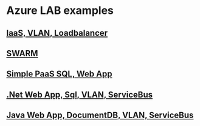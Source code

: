 # Azure LAB examples

## [IaaS, VLAN, Loadbalancer](iaas-vlan-loadbalancer/README.md)

## [SWARM](swarm/README.md)

## [Simple PaaS SQL, Web App](simple-paas-sql-webapp/README.md)

## [.Net Web App, Sql, VLAN, ServiceBus](net-webapp-sql-vnet-servicebus/README.md)

## [Java Web App, DocumentDB, VLAN, ServiceBus](java-webapp-documentdb-servicebus/README.md)


